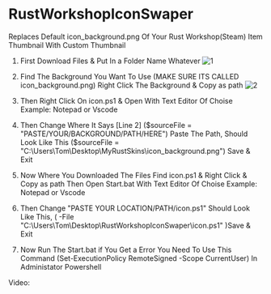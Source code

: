 # RustWorkshopIconSwaper

Replaces Default icon_background.png Of Your Rust Workshop(Steam) Item Thumbnail With Custom Thumbnail


1. First Download Files & Put In a Folder Name Whatever 
![1](https://github.com/user-attachments/assets/4161e3c7-5033-4044-bb98-66437fa2c980)

3. Find The Background You Want To Use (MAKE SURE ITS CALLED icon_background.png) Right Click The Background & Copy as path
![2](https://github.com/user-attachments/assets/b37669b0-88d7-45f0-ac7e-14fb8cabff8d)

4. Then Right Click On icon.ps1 & Open With Text Editor Of Choise Example: Notepad or Vscode
5. Then Change Where It Says [Line 2] ($sourceFile = "PASTE/YOUR/BACKGROUND/PATH/HERE") Paste The Path, Should Look Like This ($sourceFile = "C:\Users\Tom\Desktop\MyRustSkins\icon_background.png") Save & Exit
6. Now Where You Downloaded The Files Find icon.ps1 & Right Click & Copy as path Then Open Start.bat With Text Editor Of Choise Example: Notepad or Vscode
7. Then Change "PASTE YOUR LOCATION/PATH/icon.ps1" Should Look Like This, ( -File "C:\Users\Tom\Desktop\RustWorkshopIconSwaper\icon.ps1" )Save & Exit
8. Now Run The Start.bat if You Get a Error You Need To Use This Command (Set-ExecutionPolicy RemoteSigned -Scope CurrentUser) In Administator Powershell

Video:
